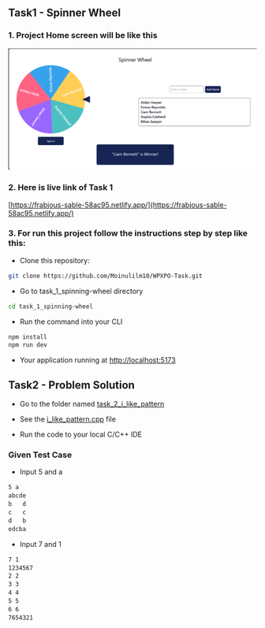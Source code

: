 ## Task1 - Spinner Wheel

### 1. Project Home screen will be like this

![](https://github.com/Moinulilm10/WPXPO-Task/blob/main/task_1_spinning-wheel/src/assets/project_ss.png)

### 2. Here is live link of Task 1

[https://frabjous-sable-58ac95.netlify.app/](https://frabjous-sable-58ac95.netlify.app/)

### 3. For run this project follow the instructions step by step like this:

- Clone this repository:

```sh
git clone https://github.com/Moinulilm10/WPXPO-Task.git
```

- Go to task_1_spinning-wheel directory

```sh
cd task_1_spinning-wheel
```

- Run the command into your CLI

```sh
npm install
npm run dev
```

- Your application running at [http://localhost:5173](http://localhost:5173)

## Task2 - Problem Solution

- Go to the folder named [task_2_i_like_pattern](https://github.com/Moinulilm10/WPXPO-Task/tree/main/task_2_i_like_pattern)

- See the [i_like_pattern.cpp](https://github.com/Moinulilm10/WPXPO-Task/blob/main/task_2_i_like_pattern/i_like_pattern.cpp) file

- Run the code to your local C/C++ IDE

### Given Test Case

- Input 5 and a

```sh
5 a
abcde
b   d
c   c
d   b
edcba
```

- Input 7 and 1

```sh
7 1
1234567
2 2
3 3
4 4
5 5
6 6
7654321
```

```

```
